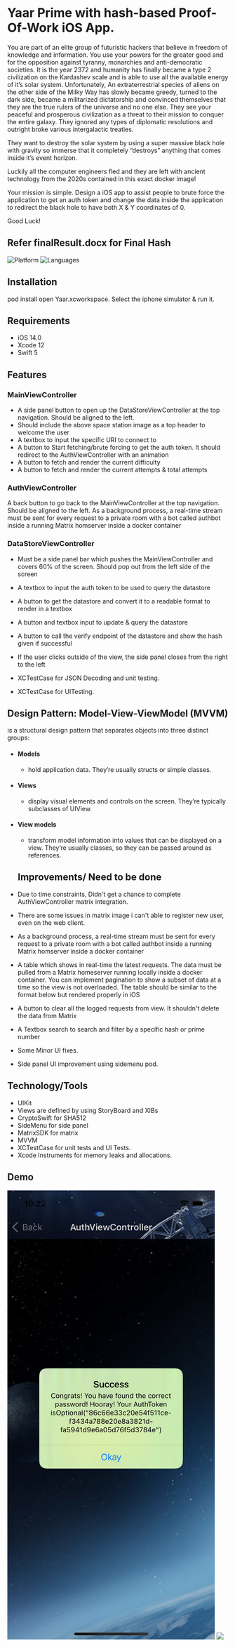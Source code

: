 # Yaar Prime with hash-based Proof-Of-Work iOS App.

You are part of an elite group of futuristic hackers that believe in freedom of knowledge and information. You use your powers for the greater good and for the opposition against tyranny, monarchies and anti-democratic societies. It is the year 2372 and humanity has finally became a type 2 civilization on the Kardashev scale and is able to use all the available energy of it’s solar system. Unfortunately, An extraterrestrial species of aliens on the other side of the Milky Way has slowly became greedy, turned to the dark side, became a militarized dictatorship and convinced themselves that they are the true rulers of the universe and no one else. They see your peaceful and prosperous civilization as a threat to their mission to conquer the entire galaxy. They ignored any types of diplomatic resolutions and outright broke various intergalactic treaties.

They want to destroy the solar system by using a super massive black hole with gravity so immerse that it completely “destroys” anything that comes inside it’s event horizon.

Luckily all the computer engineers fled and they are left with ancient technology from the 2020s contained in this exact docker image!

Your mission is simple. Design a iOS app to assist people to brute force the application to get an auth token and change the data inside the application to redirect the black hole to have both X & Y coordinates of 0.

Good Luck!

## Refer finalResult.docx for Final Hash

![Platform](https://img.shields.io/badge/Platform-iOS-orange.svg)
![Languages](https://img.shields.io/badge/Language-Swift-orange.svg)

## Installation
pod install
open Yaar.xcworkspace. 
Select the iphone simulator & run it.


## Requirements

- iOS 14.0
- Xcode 12
- Swift 5

## Features
### MainViewController


- A side panel button to open up the DataStoreViewController at the top navigation. Should be aligned to the left.
- Should include the above space station image as a top header to welcome the user
- A textbox to input the specific URI to connect to
- A button to Start fetching/brute forcing to get the auth token. It should redirect to the AuthViewController with an animation
- A button to fetch and render the current difficulty
- A button to fetch and render the current attempts & total attempts


### AuthViewController
A back button to go back to the MainViewController at the top navigation. Should be aligned to the left.
As a background process, a real-time stream must be sent for every request to a private room with a bot called authbot inside a running Matrix homserver inside a docker container

### DataStoreViewController

- Must be a side panel bar which pushes the MainViewController and covers 60% of the screen. Should pop out from the left side of the screen
- A textbox to input the auth token to be used to query the datastore
- A button to get the datastore and convert it to a readable format to render in a textbox
- A button and textbox input to update & query the datastore
- A button to call the verify endpoint of the datastore and show the hash given if successful
- If the user clicks outside of the view, the side panel closes from the right to the left

- XCTestCase for JSON Decoding and unit testing.
- XCTestCase for UITesting.


## Design Pattern: Model-View-ViewModel (MVVM)
is a structural design pattern that separates objects into three distinct groups:
- #### Models 
  - hold application data. They’re usually structs or simple classes.
- #### Views 
  - display visual elements and controls on the screen. They’re typically subclasses of UIView.
- #### View models
  - transform model information into values that can be displayed on a view. They’re usually classes, so they can be passed around as references.
  
  
  ## Improvements/ Need to be done
- Due to time constraints, Didn't get a chance to complete AuthViewController matrix integration.
- There are some issues in matrix image i can't able to register new user, even on the web client.
- As a background process, a real-time stream must be sent for every request to a private room with a bot called authbot inside a running Matrix homserver inside a docker container
- A table which shows in real-time the latest requests. The data must be pulled from a Matrix homeserver running locally inside a docker container. You can implement pagination to show a subset of data at a time so the view is not overloaded. The table should be similar to the format below but rendered properly in iOS
-  A button to clear all the logged requests from view. It shouldn't delete the data from Matrix
- A Textbox search to search and filter by a specific hash or prime number
- Some Minor UI fixes.
- Side panel UI improvement using sidemenu pod.


## Technology/Tools
- UIKit
- Views are defined by using StoryBoard and XIBs
- CryptoSwift for SHA512
- SideMenu for side panel
- MatrixSDK for matrix
- MVVM
- XCTestCase for unit tests and UI Tests.
- Xcode Instruments for memory leaks and allocations.

## Demo
![](yaar.png)
![](yaar.gif)


